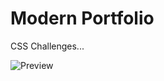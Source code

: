 # Modern Portfolio

CSS Challenges...

![Preview](https://thumb.gyazo.com/thumb/1024_w/eyJhbGciOiJIUzI1NiJ9.eyJpbWciOiJfMzY1MDg1YjNiYWM5ZWQ0MmZkOWVjNWYxZDQyZWVjNGYifQ.iWHDrHCzXgiCgClRmdUyS_-gm5P_VG-3xEmhxgQ2cso-gif.gif)

